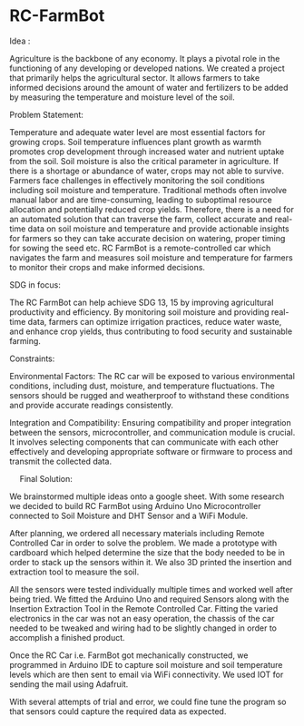 # RC-FarmBot

Idea :

Agriculture is the backbone of any economy. It plays a pivotal role in the functioning of any developing or developed nations. We created a project that primarily helps the agricultural sector. It allows farmers to take informed decisions around the amount of water and fertilizers to be added by measuring the temperature and moisture level of the soil. 

Problem Statement:

Temperature and adequate water level are most essential factors for growing crops. Soil temperature influences plant growth as warmth promotes crop development through increased water and nutrient uptake from the soil. Soil moisture is also the critical parameter in agriculture. If there is a shortage or abundance of water, crops may not able to survive. 
Farmers face challenges in effectively monitoring the soil conditions including soil moisture and temperature. Traditional methods often involve manual labor and are time-consuming, leading to suboptimal resource allocation and potentially reduced crop yields. Therefore, there is a need for an automated solution that can traverse the farm, collect accurate and real-time data on soil moisture and temperature and provide actionable insights for farmers so they can take accurate decision on watering, proper timing for sowing the seed etc. RC FarmBot is a remote-controlled car which navigates the farm and measures soil moisture and temperature for farmers to monitor their crops and make informed decisions.

SDG in focus:

The RC FarmBot can help achieve SDG 13, 15 by improving agricultural productivity and efficiency. By monitoring soil moisture and providing real-time data, farmers can optimize irrigation practices, reduce water waste, and enhance crop yields, thus contributing to food security and sustainable farming.

Constraints:

Environmental Factors: The RC car will be exposed to various environmental conditions, including dust, moisture, and temperature fluctuations. The sensors should be rugged and weatherproof to withstand these conditions and provide accurate readings consistently.

Integration and Compatibility: Ensuring compatibility and proper integration between the sensors, microcontroller, and communication module is crucial. It involves selecting components that can communicate with each other effectively and developing appropriate software or firmware to process and transmit the collected data.

 
Final Solution:	

We brainstormed multiple ideas onto a google sheet. With some research we decided to build RC FarmBot using Arduino Uno Microcontroller connected to  Soil Moisture and DHT Sensor and a WiFi Module.  

After planning, we ordered all necessary materials including Remote Controlled Car in order to solve the problem. We made a prototype with cardboard which helped determine the size that the body needed to be in order to stack up the sensors within it. We also 3D printed the insertion and extraction tool to measure the soil.

All the sensors were tested individually multiple times and worked well after being tried. We fitted the Arduino Uno and required Sensors along with the Insertion Extraction Tool in the Remote Controlled Car. Fitting the varied electronics in the car was not an easy operation, the chassis of the car needed to be tweaked and wiring had to be slightly changed in order to accomplish a finished product. 

Once the RC Car i.e. FarmBot got mechanically constructed, we programmed in Arduino IDE to capture soil moisture and soil temperature levels which are then sent to email via WiFi connectivity. We used IOT for sending the mail using Adafruit. 

With several attempts of trial and error, we could fine tune the program so that sensors could capture the required data as expected.




